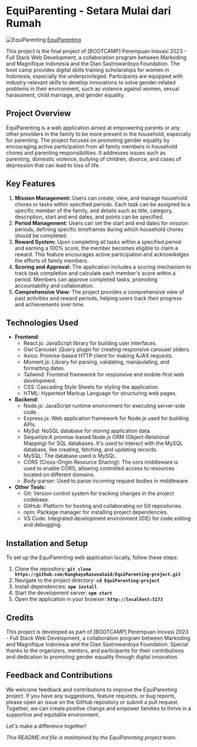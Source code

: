 # EquiParenting - Setara Mulai dari Rumah

![EquiParenting](./src/assets/banner.png)
[EquiParenting](https://equiparenting.netlify.app/)

This project is the final project of [BOOTCAMP] Perempuan Inovasi 2023 - Full Stack Web Development, a collaboration program between Markoding and Magnifique Indonesia and the Dian Sastrowardoyo Foundation. The boot camp provides digital skills training scholarships for women in Indonesia, especially the underprivileged. Participants are equipped with industry-relevant skills to develop innovations to solve gender-related problems in their environment, such as violence against women, sexual harassment, child marriage, and gender equality.

## Project Overview

EquiParenting is a web application aimed at empowering parents or any other providers in the family to be more present in the household, especially for parenting. The project focuses on promoting gender equality by encouraging active participation from all family members in household chores and parenting responsibilities. It addresses issues such as parenting, domestic violence, bullying of children, divorce, and cases of depression that can lead to loss of life.

## Key Features

1. **Mission Management:** Users can create, view, and manage household chores or tasks within specified periods. Each task can be assigned to a specific member of the family, and details such as title, category, description, start and end dates, and points can be specified.
2. **Period Management:** Users can set the start and end dates for mission periods, defining specific timeframes during which household chores should be completed.
3. **Reward System:** Upon completing all tasks within a specified period and earning a 100% score, the member becomes eligible to claim a reward. This feature encourages active participation and acknowledges the efforts of family members.
4. **Scoring and Approval:** The application includes a scoring mechanism to track task completion and calculate each member's score within a period. Members can approve completed tasks, promoting accountability and collaboration.
5. **Comprehensive View:** The project provides a comprehensive view of past activities and reward periods, helping users track their progress and achievements over time.

## Technologies Used

- **Frontend:**
  - React.js: JavaScript library for building user interfaces.
  - Owl Carousel: jQuery plugin for creating responsive carousel sliders.
  - Axios: Promise-based HTTP client for making AJAX requests.
  - Moment.js: Library for parsing, validating, manipulating, and formatting dates.
  - Tailwind: Frontend framework for responsive and mobile-first web development.
  - CSS: Cascading Style Sheets for styling the application.
  - HTML: Hypertext Markup Language for structuring web pages.
- **Backend:**
  - Node.js: JavaScript runtime environment for executing server-side code.
  - Express.js: Web application framework for Node.js used for building APIs.
  - MySql: NoSQL database for storing application data.
  - Sequelize:A promise-based Node.js ORM (Object-Relational Mapping) for SQL databases. It's used to interact with the MySQL database, like creating, fetching, and updating records.
  - MySQL: The database used is MySQL.
  - CORS (Cross-Origin Resource Sharing): The cors middleware is used to enable CORS, allowing controlled access to resources located on different domains.
  - Body-parser: Used to parse incoming request bodies in middleware.
- **Other Tools:**
  - Git: Version control system for tracking changes in the project codebase.
  - GitHub: Platform for hosting and collaborating on Git repositories.
  - npm: Package manager for installing project dependencies.
  - VS Code: Integrated development environment (IDE) for code editing and debugging.

## Installation and Setup

To set up the EquiParenting web application locally, follow these steps:

1. Clone the repository: **`git clone https://github.com/RangkayoRasunaSaid/EquiParenting-project.git`**
2. Navigate to the project directory: **`cd EquiParenting-project`**
3. Install dependencies: **`npm install`**
4. Start the development server: **`npm start`**
5. Open the application in your browser: **`http://localhost:5173`**

## Credits

This project is developed as part of [BOOTCAMP] Perempuan Inovasi 2023 - Full Stack Web Development, a collaboration program between Markoding and Magnifique Indonesia and the Dian Sastrowardoyo Foundation. Special thanks to the organizers, mentors, and participants for their contributions and dedication to promoting gender equality through digital innovation.

## Feedback and Contributions

We welcome feedback and contributions to improve the EquiParenting project. If you have any suggestions, feature requests, or bug reports, please open an issue on the GitHub repository or submit a pull request. Together, we can create positive change and empower families to thrive in a supportive and equitable environment.

Let's make a difference together!

_This README.md file is maintained by the EquiParenting project team._
